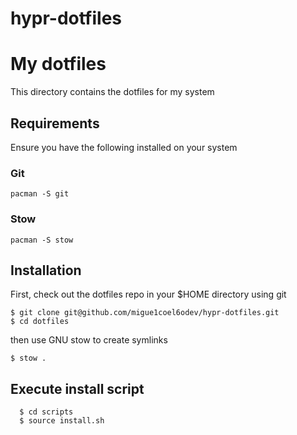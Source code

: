 # hypr-dotfiles

# My dotfiles

This directory contains the dotfiles for my system

## Requirements

Ensure you have the following installed on your system

### Git

```
pacman -S git
```

### Stow

```
pacman -S stow
```

## Installation

First, check out the dotfiles repo in your $HOME directory using git

```
$ git clone git@github.com/migue1coel6odev/hypr-dotfiles.git
$ cd dotfiles
```

then use GNU stow to create symlinks

```
$ stow .
```

## Execute install script

```
  $ cd scripts
  $ source install.sh
```
